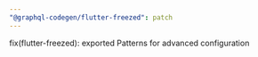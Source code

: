 ```yaml
---
"@graphql-codegen/flutter-freezed": patch
---
```


fix(flutter-freezed): exported Patterns for advanced configuration
